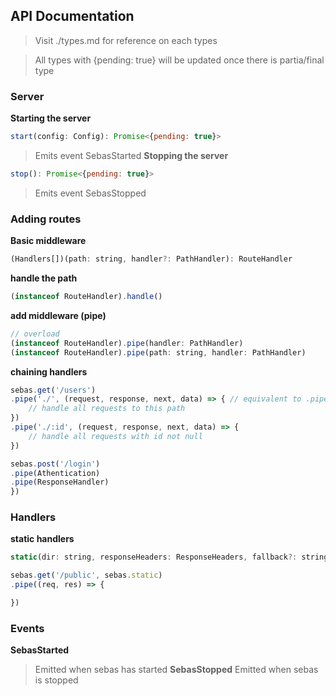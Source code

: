 ## API Documentation

> Visit ./types.md for reference on each types

> All types with {pending: true} will be updated once there is partia/final type

### Server
**Starting the server**
```javascript
start(config: Config): Promise<{pending: true}>
```
> Emits event SebasStarted
**Stopping the server**
```javascript
stop(): Promise<{pending: true}>
```
> Emits event SebasStopped
### Adding routes
**Basic middleware**
```javascript
(Handlers[])(path: string, handler?: PathHandler): RouteHandler
```
**handle the path**
```javascript
(instanceof RouteHandler).handle()
```

**add middleware (pipe)**
```javascript
// overload
(instanceof RouteHandler).pipe(handler: PathHandler)
(instanceof RouteHandler).pipe(path: string, handler: PathHandler)
```

**chaining handlers**
```javascript
sebas.get('/users')
.pipe('./', (request, response, next, data) => { // equivalent to .pipe((request, response)
	// handle all requests to this path
})
.pipe('./:id', (request, response, next, data) => {
	// handle all requests with id not null
})

sebas.post('/login')
.pipe(Athentication)
.pipe(ResponseHandler)
})
```
### Handlers
**static handlers**

```javascript
static(dir: string, responseHeaders: ResponseHeaders, fallback?: string): RouteHandler
``` 

```javascript
sebas.get('/public', sebas.static)
.pipe((req, res) => {

})
```

### Events

**SebasStarted**
> Emitted when sebas has started
**SebasStopped**
> Emitted when sebas is stopped
